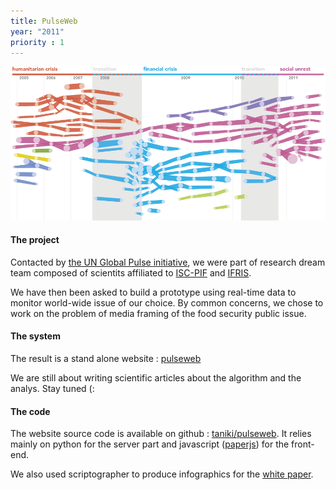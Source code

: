 ```yaml
---
title: PulseWeb
year: "2011"
priority : 1
---
```


<div class="col">

<img src="/projects/pulseweb/tubes.png" />

</div>


<div class="multi-col">

<div class="col-a col">

<h4>The project</h4>

<p>Contacted by <a href="http://www.unglobalpulse.org/">the UN Global Pulse initiative</a>, we were part of research dream team composed of scientits affiliated to <a href="http://iscpif.fr">ISC-PIF</a> and <a href="http://ifris.org">IFRIS</a>.</p>

<p>We have then been asked to build a prototype using real-time data to monitor world-wide issue of our choice. By common concerns, we chose to work on the problem of media framing of the food security public issue.</p>

</div>

<div class="col-b-c col">

<h4>The system</h4>

<p>The result is a stand alone website : <a href="http://pulseweb.cortext.net">pulseweb</a></p>

<p>We are still about writing scientific articles about the algorithm and the analys. Stay tuned (:</p>

</div>

<div class="col-d col">

<h4>The code</h4>

<p>The website source code is available on github : <a href="https://github.com/taniki/pulseweb">taniki/pulseweb</a>. It relies mainly on python for the server part and javascript (<a href="paperjs.org">paperjs</a>) for the front-end.</p>

<p>We also used scriptographer to produce infographics for the <a href="http://pulseweb.veilledynamique.com/static/files/wp1.pdf">white paper</a>.</a>

</div>

</div>
